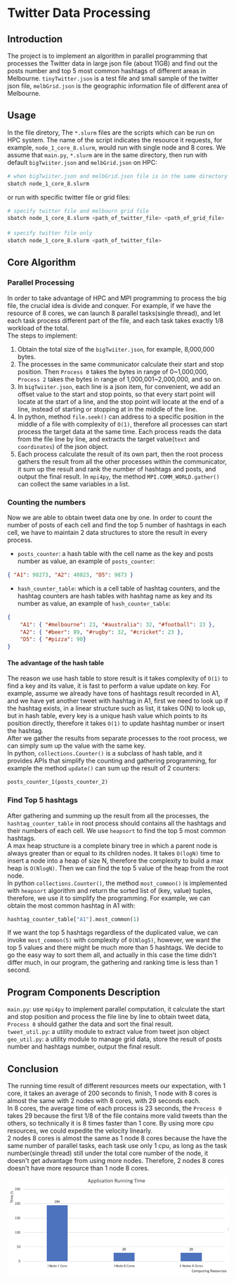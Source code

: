 # Twitter Data Processing

## Introduction

The project is to implement an algorithm in parallel programming that processes the Twitter data in large json file (about 11GB) and find out the posts number and top 5 most common hashtags of different areas in Melbourne. `tinyTwitter.json` is a test file and small sample of the twitter json file, `melbGrid.json` is the geographic information file of different area of Melbourne.

## Usage

In the file diretory, The `*.slurm` files are the scripts which can be run on HPC system. The name of the script indicates the resource it requests, for example, `node_1_core_8.slurm`, would run with single node and 8 cores. We assume that `main.py`, `*.slurm` are in the same directory, then run with default `bigTwiiter.json` and `melbGrid.json` on HPC:
```sh
# when bigTwiiter.json and melbGrid.json file is in the same directory
sbatch node_1_core_8.slurm
```
or run with specific twitter file or grid files:
```sh
# specify twitter file and melbourn grid file
sbatch node_1_core_8.slurm <path_of_twitter_file> <path_of_grid_file>

# specify twitter file only
sbatch node_1_core_8.slurm <path_of_twitter_file>
```

## Core Algorithm
### Parallel Processing
In order to take advantage of HPC and MPI programming to process the big file, the crucial idea is divide and conquer. For example, if we have the resource of 8 cores, we can launch 8 parallel tasks(single thread), and let each task process different part of the file, and each task takes exactly 1/8 workload of the total.  
The steps to implement:
1. Obtain the total size of the `bigTwiiter.json`, for example, 8,000,000 bytes.
1. The processes in the same communicator calculate their start and stop position. Then `Process 0` takes the bytes in range of 0~1,000,000, `Process 2` takes the bytes in range of 1,000,001~2,000,000, and so on.
1. In `bigTwiiter.json`, each line is a json item, for convenient, we add an offset value to the start and stop points, so that every start point will locate at the start of a line, and the stop point will locate at the end of a line, instead of starting or stopping at in the middle of the line.
1. In python, method `file.seek()` can address to a specific position in the middle of a file with complexity of `O(1)`, therefore all processes can start process the target data at the same time. Each process reads the data from the file line by line, and extracts the target value(`text` and `coordinates`) of the json object.
1. Each process calculate the result of its own part, then the root process gathers the result from all the other processes within the communicator, it sum up the result and rank the number of hashtags and posts, and output the final result. In `mpi4py`, the method `MPI.COMM_WORLD.gather()` can collect the same variables in a list.

### Counting the numbers
Now we are able to obtain tweet data one by one. In order to count the number of posts of each cell and find the top 5 number of hashtags in each cell, we have to maintain 2 data structures to store the result in every process.
* `posts_counter`: a hash table with the cell name as the key and posts number as value, an example of `posts_counter`:  
```json
{ "A1": 98273, "A2": 40823, "D5": 9873 }
```
* `hash_counter_table`: which is a cell table of hashtag counters, and the hashtag counters are hash tables with hashtag name as key and its number as value, an example of `hash_counter_table`:  
```json
{
    "A1": { "#melbourne": 23, "#australia": 32, "#football": 23 },
    "A2": { "#beer": 89, "#rugby": 32, "#cricket": 23 },
    "D5": { "#pizza": 90}
}
```

#### The advantage of the hash table
The reason we use hash table to store result is it takes complexity of `O(1)` to find a key and its value, it is fast to perform a value update on key. For example, assume we already have tons of hashtags result recorded in A1, and we have yet another tweet with hashtag in A1, first we need to look up if the hashtag exists, in a linear structure such as list, it takes O(N) to look up, but in hash table, every key is a unique hash value which points to its position directly, therefore it takes `O(1)` to update hashtag number or insert the hashtag.   
After we gather the results from separate processes to the root process, we can simply sum up the value with the same key.  
In python, `collections.Counter()` is a subclass of hash table, and it provides APIs that simplify the counting and gathering programming, for example the method `update()` can sum up the result of 2 counters:
```Python
posts_counter_1(posts_counter_2)
```
### Find Top 5 hashtags
After gathering and summing up the result from all the processes, the `hashtag_counter_table` in root process should contains all the hashtags and their numbers of each cell. We use `heapsort` to find the top 5 most common hashtags.  
A max heap structure is a complete binary tree in which a parent node is always greater than or equal to its children nodes. It takes `O(logN)` time to insert a node into a heap of size N, therefore the complexity to build a max heap is `O(NlogN)`. Then we can find the top 5 value of the heap from the root node.  
In python `collections.Counter()`, the method `most_common()` is implemented with `heapsort` algorithm and return the sorted list of (key, value) tuples,
therefore, we use it to simplify the programming. For example, we can obtain the most common hashtag in A1 with:
```Python
hashtag_counter_table["A1"].most_common(1)
```
If we want the top 5 hashtags regardless of the duplicated value, we can invoke `most_common(5)` with complexity of `O(Nlog5)`, however, we want the top 5 values and there might be much more than 5 hashtags. We decide to go the easy way to sort them all, and actually in this case the time didn't differ much, in our program, the gathering and ranking time is less than 1 second.


## Program Components Description
`main.py`: use `mpi4py` to implement parallel computation, it calculate the start and stop position and process the file line by line to obtain tweet data, `Process 0` should gather the data and sort the final result.  
`tweet_util.py`: a utility module to extract value from tweet json object  
`geo_util.py`: a utility module to manage grid data, store the result of posts number and hashtags number, output the final result.  


## Conclusion
The running time result of different resources meets our expectation, with 1 core, it takes an average of 200 seconds to finish, 1 node with 8 cores is almost the same with 2 nodes with 8 cores, with 29 seconds each.  
In 8 cores, the average time of each process is 23 seconds, the `Process 0` takes 29 because the first 1/8 of the file contains more valid tweets than the others, so technically it is 8 times faster than 1 core. By using more cpu resources, we could expedite the velocity linearly.  
2 nodes 8 cores is almost the same as 1 node 8 cores because the have the same number of parallel tasks, each task use only 1 cpu, as long as the task number(single thread) still under the total core number of the node, it doesn't get advantage from using more nodes. Therefore, 2 nodes 8 cores doesn't have more resource than 1 node 8 cores.

![running time](./running_time.png)
